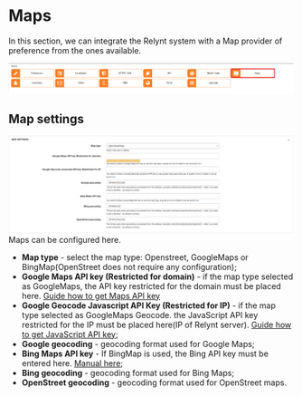 Maps
==================

In this section, we can integrate the Relynt system with a Map provider of preference from the ones available.

![map](maps.png)

## Map settings
![map](map_settings.png)
Maps can be configured here.

* **Map type** - select the map type: Openstreet, GoogleMaps or BingMap(OpenStreet does not require any configuration);
* **Google Maps API key (Restricted for domain)** - if the map type selected as GoogleMaps, the API key restricted for the domain must be placed here. [Guide how to get Maps API key](https://developers.google.com/maps/documentation/javascript/get-api-key)
* **Google Geocode Javascript API Key (Restricted for IP)** - if the map type selected as GoogleMaps Geocode. the JavaScript API key restricted for the IP must be placed here(IP of Relynt server). [Guide how to get JavaScript API key](https://developers.google.com/maps/documentation/javascript/get-api-key);
* **Google geocoding** - geocoding format used for Google Maps;
* **Bing Maps API key** - If BingMap is used, the Bing API key must be entered here. [Manual here](https://docs.microsoft.com/en-us/bingmaps/getting-started/bing-maps-dev-center-help/getting-a-bing-maps-key);
* **Bing geocoding** - geocoding format used for Bing Maps;
* **OpenStreet geocoding** - geocoding format used for OpenStreet maps.
